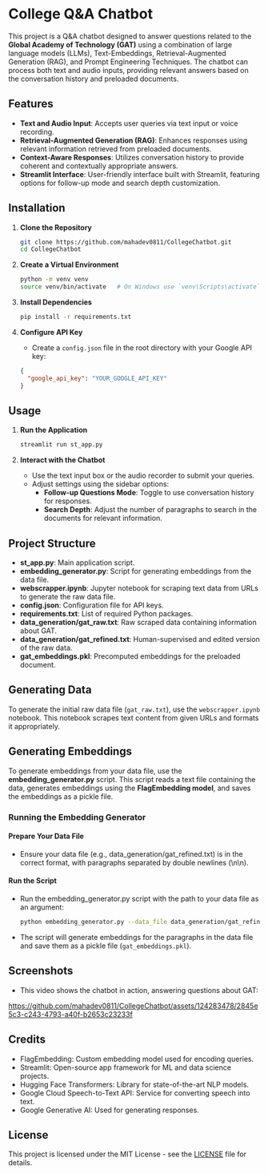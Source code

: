 # College Q&A Chatbot

This project is a Q&A chatbot designed to answer questions related to the **Global Academy of Technology (GAT)** using a combination of large language models (LLMs), Text-Embeddings, Retrieval-Augmented Generation (RAG), and Prompt Engineering Techniques. The chatbot can process both text and audio inputs, providing relevant answers based on the conversation history and preloaded documents.

## Features

- **Text and Audio Input**: Accepts user queries via text input or voice recording.
- **Retrieval-Augmented Generation (RAG)**: Enhances responses using relevant information retrieved from preloaded documents.
- **Context-Aware Responses**: Utilizes conversation history to provide coherent and contextually appropriate answers.
- **Streamlit Interface**: User-friendly interface built with Streamlit, featuring options for follow-up mode and search depth customization.

## Installation

1. **Clone the Repository**

    ```bash
    git clone https://github.com/mahadev0811/CollegeChatbot.git
    cd CollegeChatbot
    ```

2. **Create a Virtual Environment**

    ```bash
    python -m venv venv
    source venv/bin/activate   # On Windows use `venv\Scripts\activate`
    ```

3. **Install Dependencies**

    ```bash
    pip install -r requirements.txt
    ```

4. **Configure API Key**

    - Create a `config.json` file in the root directory with your Google API key:

    ```json
    {
      "google_api_key": "YOUR_GOOGLE_API_KEY"
    }
    ```

## Usage

1. **Run the Application**

    ```bash
    streamlit run st_app.py
    ```

2. **Interact with the Chatbot**

    - Use the text input box or the audio recorder to submit your queries.
    - Adjust settings using the sidebar options:
        - **Follow-up Questions Mode**: Toggle to use conversation history for responses.
        - **Search Depth**: Adjust the number of paragraphs to search in the documents for relevant information.

## Project Structure

- **st_app.py**: Main application script.
- **embedding_generator.py**: Script for generating embeddings from the data file.
- **webscrapper.ipynb**: Jupyter notebook for scraping text data from URLs to generate the raw data file.
- **config.json**: Configuration file for API keys.
- **requirements.txt**: List of required Python packages.
- **data_generation/gat_raw.txt**: Raw scraped data containing information about GAT.
- **data_generation/gat_refined.txt**: Human-supervised and edited version of the raw data.
- **gat_embeddings.pkl**: Precomputed embeddings for the preloaded document.

## Generating Data

To generate the initial raw data file (`gat_raw.txt`), use the `webscrapper.ipynb` notebook. This notebook scrapes text content from given URLs and formats it appropriately.

## Generating Embeddings

To generate embeddings from your data file, use the **embedding_generator.py** script. This script reads a text file containing the data, generates embeddings using the **FlagEmbedding model**, and saves the embeddings as a pickle file.

### Running the Embedding Generator

#### Prepare Your Data File
- Ensure your data file (e.g., data_generation/gat_refined.txt) is in the correct format, with paragraphs separated by double newlines (\n\n).

#### Run the Script

- Run the embedding_generator.py script with the path to your data file as an argument:

    ```bash
    python embedding_generator.py --data_file data_generation/gat_refined.txt
    ```

- The script will generate embeddings for the paragraphs in the data file and save them as a pickle file (`gat_embeddings.pkl`).

## Screenshots

- This video shows the chatbot in action, answering questions about GAT:

https://github.com/mahadev0811/CollegeChatbot/assets/124283478/2845e5c3-c243-4793-a40f-b2653c23233f

## Credits

- FlagEmbedding: Custom embedding model used for encoding queries.
- Streamlit: Open-source app framework for ML and data science projects.
- Hugging Face Transformers: Library for state-of-the-art NLP models.
- Google Cloud Speech-to-Text API: Service for converting speech into text.
- Google Generative AI:  Used for generating responses.

## License

This project is licensed under the MIT License - see the [LICENSE](LICENSE) file for details.
```

